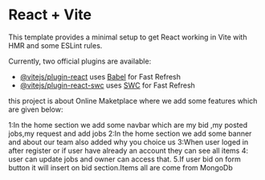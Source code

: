 # React + Vite

This template provides a minimal setup to get React working in Vite with HMR and some ESLint rules.

Currently, two official plugins are available:

- [@vitejs/plugin-react](https://github.com/vitejs/vite-plugin-react/blob/main/packages/plugin-react/README.md) uses [Babel](https://babeljs.io/) for Fast Refresh
- [@vitejs/plugin-react-swc](https://github.com/vitejs/vite-plugin-react-swc) uses [SWC](https://swc.rs/) for Fast Refresh


this project is about Online Maketplace where we add some features which are given below:


1:In the home section we add some navbar which are my bid ,my posted jobs,my request and add jobs 
2:In the home section we add some banner and about our team also added why you choice us 
3:When user loged in after register or if user have already an account they can see all items
4: user can update jobs and owner can access that.
5.If user bid on form button it will insert on bid section.Items all are come from MongoDb 